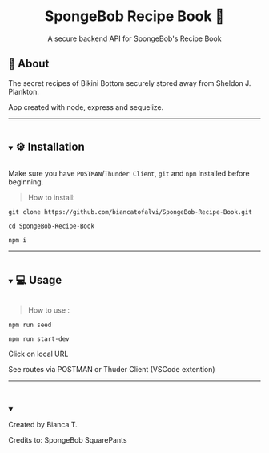 <p align="center">
  <h1 align="center">SpongeBob Recipe Book 🧽</h1>
  <p align="center">
     A secure backend API for SpongeBob's Recipe Book
  </p>
</p>

## 🚀 About

<p> The secret recipes of Bikini Bottom securely stored away from Sheldon J. Plankton.  </p>
<p> App created with node, express and sequelize. </p>

---

<details open="open">
  <summary><h2 style="display: inline-block"> ⚙️ Installation </h2></summary>

Make sure you have `POSTMAN`/`Thunder Client`, `git` and `npm` installed before beginning.

> How to install:

```
git clone https://github.com/biancatofalvi/SpongeBob-Recipe-Book.git

cd SpongeBob-Recipe-Book

npm i

```

</details>

---

<details open="open">
  <summary><h2 style="display: inline-block"> 💻 Usage
</h2></summary>

> How to use :

```
npm run seed

npm run start-dev

```

Click on local URL

See routes via POSTMAN or Thuder Client (VSCode extention)


</details>

---

<details open="open">
  <summary><h2 style="display: inline-block">

</h2></summary>

Created by Bianca T.

Credits to:
SpongeBob SquarePants

</details>

